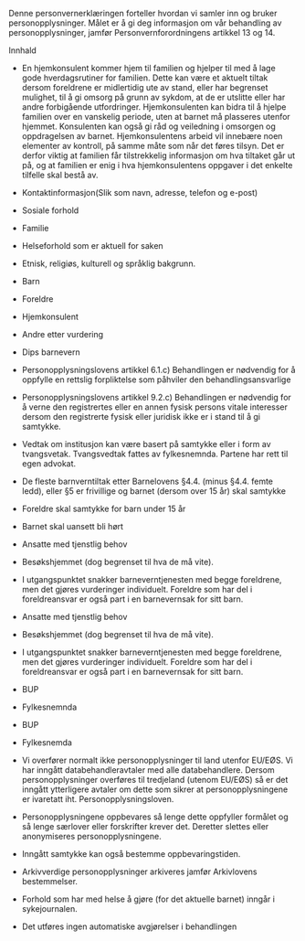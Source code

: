 <!-- title: Hjemkonsulent -->


  

Denne personvernerklæringen forteller hvordan vi samler inn og bruker personopplysninger. Målet er å gi deg informasjon om vår behandling av personopplysninger, jamfør Personvernforordningens artikkel 13 og 14.

  

Innhald

*   En hjemkonsulent kommer hjem til familien og hjelper til med å lage gode hverdagsrutiner for familien. Dette kan være et aktuelt tiltak dersom foreldrene er midlertidig ute av stand, eller har begrenset mulighet, til å gi omsorg på grunn av sykdom, at de er utslitte eller har andre forbigående utfordringer. Hjemkonsulenten kan bidra til å hjelpe familien over en vanskelig periode, uten at barnet må plasseres utenfor hjemmet. Konsulenten kan også gi råd og veiledning i omsorgen og oppdragelsen av barnet. Hjemkonsulentens arbeid vil innebære noen elementer av kontroll, på samme måte som når det føres tilsyn. Det er derfor viktig at familien får tilstrekkelig informasjon om hva tiltaket går ut på, og at familien er enig i hva hjemkonsulentens oppgaver i det enkelte tilfelle skal bestå av.  
    
*   Kontaktinformasjon(Slik som navn, adresse, telefon og e-post)  
    
*   Sosiale forhold  
    
*   Familie  
    
*   Helseforhold som er aktuell for saken  
    
*   Etnisk, religiøs, kulturell og språklig bakgrunn.  
    
*   Barn  
    
*   Foreldre  
    
*   Hjemkonsulent  
    
*   Andre etter vurdering  
    
*   Dips barnevern  
    
*   Personopplysningslovens artikkel 6.1.c) Behandlingen er nødvendig for å oppfylle en rettslig forpliktelse som påhviler den behandlingsansvarlige  
    
*   Personopplysningslovens artikkel 9.2.c) Behandlingen er nødvendig for å verne den registrertes eller en annen fysisk persons vitale interesser dersom den registrerte fysisk eller juridisk ikke er i stand til å gi samtykke.  
    
*   Vedtak om institusjon kan være basert på samtykke eller i form av tvangsvetak. Tvangsvedtak fattes av fylkesnemnda. Partene har rett til egen advokat.  
    
*   De fleste barnverntiltak etter Barnelovens §4.4. (minus §4.4. femte ledd), eller §5 er frivillige og barnet (dersom over 15 år) skal samtykke  
    
*   Foreldre skal samtykke for barn under 15 år  
    
*   Barnet skal uansett bli hørt  
    
*   Ansatte med tjenstlig behov  
    
*   Besøkshjemmet (dog begrenset til hva de må vite).  
    
*   I utgangspunktet snakker barneverntjenesten med begge foreldrene, men det gjøres vurderinger individuelt. Foreldre som har del i foreldreansvar er også part i en barnevernsak for sitt barn.  
    
*   Ansatte med tjenstlig behov  
    
*   Besøkshjemmet (dog begrenset til hva de må vite).  
    
*   I utgangspunktet snakker barneverntjenesten med begge foreldrene, men det gjøres vurderinger individuelt. Foreldre som har del i foreldreansvar er også part i en barnevernsak for sitt barn.  
    
*   BUP  
    
*   Fylkesnemnda  
    
*   BUP  
    
*   Fylkesnemda  
    
*   Vi overfører normalt ikke personopplysninger til land utenfor EU/EØS. Vi har inngått databehandleravtaler med alle databehandlere. Dersom personopplysninger overføres til tredjeland (utenom EU/EØS) så er det inngått ytterligere avtaler om dette som sikrer at personopplysningene er ivaretatt iht. Personopplysningsloven.  
    
*   Personopplysningene oppbevares så lenge dette oppfyller formålet og så lenge særlover eller forskrifter krever det. Deretter slettes eller anonymiseres personopplysningene.  
    
*   Inngått samtykke kan også bestemme oppbevaringstiden.  
    
*   Arkivverdige personopplysninger arkiveres jamfør Arkivlovens bestemmelser.  
    
*   Forhold som har med helse å gjøre (for det aktuelle barnet) inngår i sykejournalen.  
    
*   Det utføres ingen automatiske avgjørelser i behandlingen